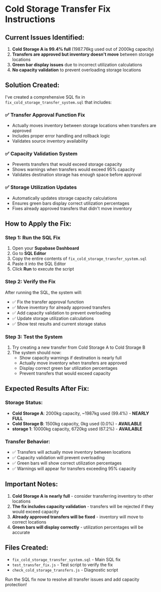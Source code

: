 # Cold Storage Transfer Fix Instructions

## Current Issues Identified:
1. **Cold Storage A is 99.4% full** (1987.76kg used out of 2000kg capacity)
2. **Transfers are approved but inventory doesn't move** between storage locations
3. **Green bar display issues** due to incorrect utilization calculations
4. **No capacity validation** to prevent overloading storage locations

## Solution Created:

I've created a comprehensive SQL fix in `fix_cold_storage_transfer_system.sql` that includes:

### ✅ **Transfer Approval Function Fix**
- Actually moves inventory between storage locations when transfers are approved
- Includes proper error handling and rollback logic
- Validates source inventory availability

### ✅ **Capacity Validation System**
- Prevents transfers that would exceed storage capacity
- Shows warnings when transfers would exceed 95% capacity
- Validates destination storage has enough space before approval

### ✅ **Storage Utilization Updates**
- Automatically updates storage capacity calculations
- Ensures green bars display correct utilization percentages
- Fixes already approved transfers that didn't move inventory

## How to Apply the Fix:

### Step 1: Run the SQL Fix
1. Open your **Supabase Dashboard**
2. Go to **SQL Editor**
3. Copy the entire contents of `fix_cold_storage_transfer_system.sql`
4. Paste it into the SQL Editor
5. Click **Run** to execute the script

### Step 2: Verify the Fix
After running the SQL, the system will:
- ✅ Fix the transfer approval function
- ✅ Move inventory for already approved transfers
- ✅ Add capacity validation to prevent overloading
- ✅ Update storage utilization calculations
- ✅ Show test results and current storage status

### Step 3: Test the System
1. Try creating a new transfer from Cold Storage A to Cold Storage B
2. The system should now:
   - Show capacity warnings if destination is nearly full
   - Actually move inventory when transfers are approved
   - Display correct green bar utilization percentages
   - Prevent transfers that would exceed capacity

## Expected Results After Fix:

### Storage Status:
- **Cold Storage A**: 2000kg capacity, ~1987kg used (99.4%) - **NEARLY FULL**
- **Cold Storage B**: 1500kg capacity, 0kg used (0.0%) - **AVAILABLE**
- **storage 1**: 10000kg capacity, 6720kg used (67.2%) - **AVAILABLE**

### Transfer Behavior:
- ✅ Transfers will actually move inventory between locations
- ✅ Capacity validation will prevent overloading
- ✅ Green bars will show correct utilization percentages
- ✅ Warnings will appear for transfers exceeding 95% capacity

## Important Notes:

1. **Cold Storage A is nearly full** - consider transferring inventory to other locations
2. **The fix includes capacity validation** - transfers will be rejected if they would exceed capacity
3. **Already approved transfers will be fixed** - inventory will move to correct locations
4. **Green bars will display correctly** - utilization percentages will be accurate

## Files Created:
- `fix_cold_storage_transfer_system.sql` - Main SQL fix
- `test_transfer_fix.js` - Test script to verify the fix
- `check_cold_storage_transfers.js` - Diagnostic script

Run the SQL fix now to resolve all transfer issues and add capacity protection!
